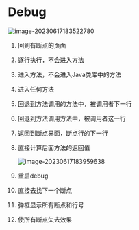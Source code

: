 # Debug

![image-20230617183522780](https://giteetuchuang.oss-cn-beijing.aliyuncs.com/img_for_typora/image-20230617183522780.png)

1. 回到有断点的页面

2. 逐行执行，不会进入方法

3. 进入方法，不会进入Java类库中的方法

4. 进入任何方法

5. 回退到方法调用的方法中，被调用者下一行

6. 回退到方法调用方法中，被调用者这一行

7. 返回到断点界面，断点行的下一行

8. 直接计算后面方法的返回值

   ![image-20230617183959638](https://giteetuchuang.oss-cn-beijing.aliyuncs.com/img_for_typora/image-20230617183959638.png)

1. 重启debug
2. 直接去找下一个断点
3. 弹框显示所有断点和行号
4. 使所有断点失去效果